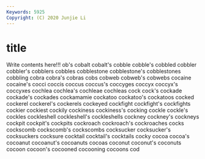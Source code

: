 ```yaml
---
Keywords: 5925
Copyright: (C) 2020 Junjie Li
---
```


# title

Write contents here!!!
ob's 
cobalt 
cobalt's
cobble 
cobble's 
cobbled 
cobbler 
cobbler's 
cobblers 
cobbles 
cobblestone 
cobblestone's 
cobblestones
cobbling 
cobra 
cobra's 
cobras 
cobs 
cobweb 
cobweb's 
cobwebs 
cocaine 
cocaine's
cocci 
coccis 
coccus 
coccus's 
coccyges 
coccyx 
coccyx's 
coccyxes 
cochlea 
cochlea's
cochleae 
cochleas 
cock 
cock's 
cockade 
cockade's 
cockades 
cockamamie 
cockatoo 
cockatoo's
cockatoos 
cocked 
cockerel 
cockerel's 
cockerels 
cockeyed 
cockfight 
cockfight's 
cockfights 
cockier
cockiest 
cockily 
cockiness 
cockiness's 
cocking 
cockle 
cockle's 
cockles 
cockleshell 
cockleshell's
cockleshells 
cockney 
cockney's 
cockneys 
cockpit 
cockpit's 
cockpits 
cockroach 
cockroach's 
cockroaches
cocks 
cockscomb 
cockscomb's 
cockscombs 
cocksucker 
cocksucker's 
cocksuckers 
cocksure 
cocktail 
cocktail's
cocktails 
cocky 
cocoa 
cocoa's 
cocoanut 
cocoanut's 
cocoanuts 
cocoas 
coconut 
coconut's
coconuts 
cocoon 
cocoon's 
cocooned 
cocooning 
cocoons 
cod 
